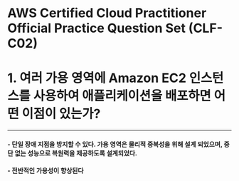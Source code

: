 AWS Certified Cloud Practitioner Official Practice Question Set (CLF-C02)
========================

# 1. 여러 가용 영역에 Amazon EC2 인스턴스를 사용하여 애플리케이션을 배포하면 어떤 이점이 있는가?
-------------------

#### - 단일 장애 지점을 방지할 수 있다. 가용 영역은 물리적 중복성을 위해 설계 되었으며, 중단 없는 성능으로 복원력을 제공하도록 설계되었다.

#### - 전반적인 가용성이 향상된다